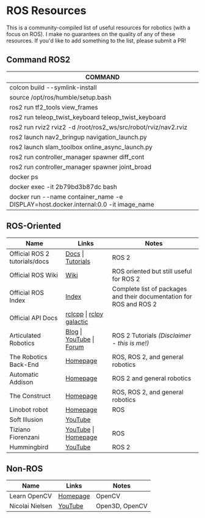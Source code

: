 # ROS Resources

This is a community-compiled list of useful resources for robotics (with a focus on ROS). I make no guarantees on the quality of any of these resources. If you'd like to add something to the list, please submit a PR!
## Command ROS2
| COMMAND | 
| ---- |
| colcon build --symlink-install | 
| source /opt/ros/humble/setup.bash | 
| ros2 run tf2_tools view_frames | 
| ros2 run teleop_twist_keyboard teleop_twist_keyboard | 
| ros2 run rviz2 rviz2 -d /root/ros2_ws/src/robot/rviz/nav2.rviz | 
| ros2 launch nav2_bringup navigation_launch.py | 
| ros2 launch slam_toolbox online_async_launch.py | 
| ros2 run controller_manager spawner diff_cont |
| ros2 run controller_manager spawner joint_broad |
| docker ps |
| docker exec -it 2b79bd3b87dc bash |
| docker run --name container_name -e DISPLAY=host.docker.internal:0.0 -it image_name |

## ROS-Oriented

| Name | Links | Notes |
| ---- | ----- | ----- |
| Official ROS 2 tutorials/docs | [Docs](https://docs.ros.org/en/humble/) \| [Tutorials](https://docs.ros.org/en/humble/Tutorials.html) | ROS 2 |
| Official ROS Wiki | [Wiki](http://wiki.ros.org/Documentation) | ROS oriented but still useful for ROS 2 |
| Official ROS Index | [Index](https://index.ros.org/) | Complete list of packages and their documentation for ROS and ROS 2 |
| Official API Docs | [rclcpp](https://docs.ros2.org/latest/api/rclcpp/) \| [rclpy galactic](https://docs.ros2.org/galactic/api/rclpy/api.html) | |
| Articulated Robotics | [Blog](https://articulatedrobotics.xyz/) \| [YouTube](https://www.youtube.com/c/ArticulatedRobotics) \| [Forum](https://discourse.articulatedrobotics.xyz/) | ROS 2 Tutorials *(Disclaimer - this is me!)* |
| The Robotics Back-End | [Homepage](https://roboticsbackend.com/) | ROS, ROS 2, and general robotics |
| Automatic Addison | [Homepage](https://automaticaddison.com/) | ROS 2 and general robotics |
| The Construct | [Homepage](https://www.theconstructsim.com/) | ROS, ROS 2, and general robotics |
| Linobot robot | [Homepage](https://linorobot.org/) | ROS |
| Soft Illusion | [YouTube](https://www.youtube.com/@coolrobotics/) | |
| Tiziano Fiorenzani | [YouTube](https://www.youtube.com/@prandtlmayer) \| [Homepage](https://tiziano-school.thinkific.com/) | ROS |
| Hummingbird | [YouTube](https://www.youtube.com/@hummingbird19) | ROS 2 |


## Non-ROS
| Name | Links | Notes |
| ---- | ----- | ----- |
| Learn OpenCV | [Homepage](https://learnopencv.com/) | OpenCV |
| Nicolai Nielsen | [YouTube](https://www.youtube.com/@NicolaiNielsenAI) | Open3D, OpenCV |
